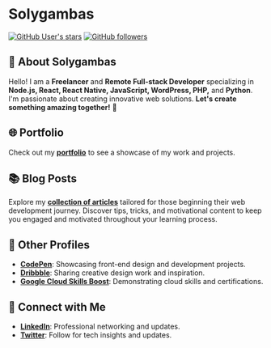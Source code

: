 # Solygambas

[![GitHub User's stars](https://img.shields.io/github/stars/solygambas)](https://github.com/solygambas?tab=repositories&sort=stargazers) [![GitHub followers](https://img.shields.io/github/followers/solygambas)](https://github.com/solygambas?tab=followers)

## 👋 About Solygambas

Hello! I am a **Freelancer** and **Remote Full-stack Developer** specializing in **Node.js, React, React Native, JavaScript, WordPress, PHP,** and **Python**. I'm passionate about creating innovative web solutions. **Let's create something amazing together!** 🚀

## 🌐 Portfolio

Check out my [**portfolio**](https://solygambas.github.io/) to see a showcase of my work and projects.

## 📚 Blog Posts

Explore my [**collection of articles**](https://www.onbusinessplan.com/) tailored for those beginning their web development journey. Discover tips, tricks, and motivational content to keep you engaged and motivated throughout your learning process.

## 📌 Other Profiles

- [**CodePen**](https://codepen.io/solygambas): Showcasing front-end design and development projects.
- [**Dribbble**](https://dribbble.com/solygambas): Sharing creative design work and inspiration.
- [**Google Cloud Skills Boost**](https://bit.ly/googlecloudskills-solygambas): Demonstrating cloud skills and certifications.

## 💬 Connect with Me

- [**LinkedIn**](https://bit.ly/solygambas): Professional networking and updates.
- [**Twitter**](https://twitter.com/solygambas): Follow for tech insights and updates.
